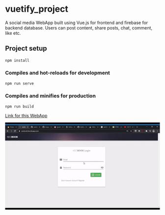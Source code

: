 # vuetify_project

A social media WebApp built using Vue.js for frontend and firebase for backend database. Users can post content, share posts, chat, comment, like etc.

## Project setup
```
npm install
```

### Compiles and hot-reloads for development
```
npm run serve
```

### Compiles and minifies for production
```
npm run build
```

<a href="https://neobook.herokuapp.com">Link for this WebApp</a>

<img src="NeoBookVid.gif" width="900">
